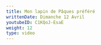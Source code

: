 ```yaml
---
title: Mon lapin de Pâques préféré
writtenDate: Dimanche 12 Avril
youtubeID: C1KQoJ-EsaE
weight: 12
type: video
---
```

